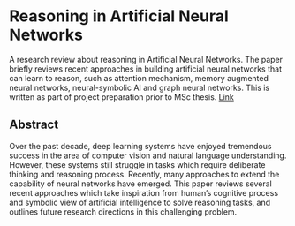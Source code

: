 # Reasoning in Artificial Neural Networks

A research review about reasoning in Artificial Neural Networks. The paper briefly reviews recent approaches in building artificial neural networks that can learn to reason, such as attention mechanism, memory augmented neural networks, neural-symbolic AI and graph neural networks. This is written as part of project preparation prior to MSc thesis. [Link](https://github.com/markvasin/reasoning-in-artificial-neural-networks/blob/main/research_review.pdf)

## Abstract

Over the past decade, deep learning systems have enjoyed tremendous success in the area of computer vision and natural language understanding. However, these systems still struggle in tasks which require deliberate thinking and reasoning process. Recently, many approaches to extend the capability of neural networks have emerged. This paper reviews several recent approaches which take inspiration from human’s cognitive process and symbolic view of artificial intelligence to solve reasoning tasks, and outlines future research directions in this challenging problem.
